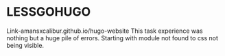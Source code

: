 # LESSGOHUGO
Link-amansxcalibur.github.io/hugo-website
This task experience was nothing but a huge pile of errors. Starting with module not found to css not being visible.
